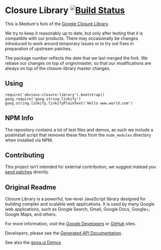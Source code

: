 # Closure Library [![Build Status](https://travis-ci.org/google/closure-library.svg?branch=master)](https://travis-ci.org/google/closure-library)

This is Medium's fork of the
[Google Closure Library](https://github.com/google/closure-library).

We try to keep it reasonably up to date, but only after testing that it is
compatible with our products. There may occasionally be changes introduced to
work around temporary issues or to try out fixes in preparation of upstream
patches.

The package number reflects the date that we last merged the fork. We rebase
our changes on top of origin/master, so that our modifications are always on top of
the closure-library master changes.

## Using

```
require('obvious-closure-library').bootstrap()
goog.require('goog.string.linkify')
goog.string.linkify.linkifyPlainText('Hello www.world.com')
```

## NPM Info

The repository contains a lot of test files and demos, as such we include a
postinstall script that removes these files from the `node_modules` directory
when installed via NPM.

## Contributing

This project isn't intended for external contribution, we suggest instead you
[send patches](https://code.google.com/p/closure-library/wiki/Contributors)
directly.

## Original Readme

Closure Library is a powerful, low-level JavaScript library designed
for building complex and scalable web applications. It is used by many
Google web applications, such as Google Search, Gmail, Google Docs,
Google+, Google Maps, and others.

For more information, visit the
[Google Developers](https://developers.google.com/closure/library) or
[GitHub](https://github.com/google/closure-library) sites.

Developers, please see the
[Generated API Documentation](http://google.github.io/closure-library/api/).

See also the
[goog.ui Demos](http://google.github.io/closure-library/source/closure/goog/demos/)


